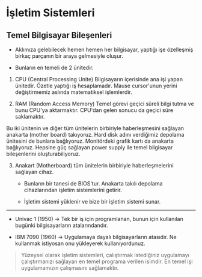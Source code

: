 <h1>İşletim Sistemleri</h1>

<h2>Temel Bilgisayar Bileşenleri</h2>

- Aklımıza gelebilecek hemen hemen her bilgisayar, yaptığı işe özelleşmiş birkaç parçanın bir araya gelmesiyle oluşur.

- Bunların en temeli de 2 ünitedir.

1. CPU (Central Processing Unite) Bilgisayarın içerisinde ana işi yapan ünitedir. Özetle yaptığı iş hesaplamadır. Mause cursor'unun yerini değiştirmemiz aslında matematiksel işlemlerdir.

2. RAM (Random Access Memory) Temel görevi geçici süreli bilgi tutma ve bunu CPU'ya aktarmaktır. CPU'dan gelen sonucu da geçici süre saklamaktır.

Bu iki ünitenin ve diğer tüm ünitelerin birbiriyle haberleşmesini sağlayan anakarta (mother board) takıyoruz. Hard disk adını verdiğimiz depolama ünitesini de bunlara bağlıyoruz. Monitördeki grafik kartı da anakarta bağlıyoruz. Hepsine güç sağlayan power supply ile temel bilgisayar bileşenlerini oluşturabiliyoruz.

3. Anakart (Motherboard) tüm ünitelerin birbiriyle haberleşmelerini sağlayan cihaz.

   - Bunların bir tanesi de BIOS'tur. Anakarta takılı depolama cihazlarından işletim sistemlerini getirir.

   - İşletim sistemi yüklenir ve bize bir işletim sistemi sunar.

---

- Univac 1 (1950) -> Tek bir iş için programlanan, bunun için kullanılan bugünki bilgisayarların atalarındandır.

- IBM 7090 (1960) -> Uygulamaya dayalı bilgisayarların atasıdır. Ne kullanmak istiyosan onu yükleyerek kullanıyordunuz.

> Yüzeysel olarak işletim sistemleri, çalıştırmak istediğiniz uygulamayı çalıştırmanızı sağlayan en temel programa verilen isimdir. En temel işi uygulamamızın çalışmasını sağlamaktır.
